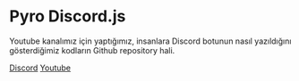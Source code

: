# Pyro Discord.js
Youtube kanalımız için yaptığımız, insanlara Discord botunun nasıl yazıldığını gösterdiğimiz kodların Github repository hali.

[Discord](discord.gg/c6qB6C6uDz) [Youtube](https://www.youtube.com/channel/UC_kSHhqW4VZekpUI9qUkoGw)
